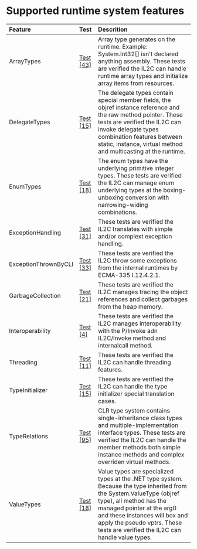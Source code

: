 # Supported runtime system features


Feature | Test | Descrition
|:---|:---|:---|
| ArrayTypes | [Test [43]](../tests/IL2C.Core.Test.Target/RuntimeSystems/ArrayTypes) | Array type generates on the runtime. Example: System.Int32[] isn't declared anything assembly. These tests are verified the IL2C can handle runtime array types and initialize array items from resources. |
| DelegateTypes | [Test [15]](../tests/IL2C.Core.Test.Target/RuntimeSystems/DelegateTypes) | The delegate types contain special member fields, the objref instance reference and the raw method pointer. These tests are verified the IL2C can invoke delegate types combination features between static, instance, virtual method and multicasting at the runtime. |
| EnumTypes | [Test [18]](../tests/IL2C.Core.Test.Target/RuntimeSystems/EnumTypes) | The enum types have the underlying primitive integer types. These tests are verified the IL2C can manage enum underlying types at the boxing-unboxing conversion with narrowing-widing combinations. |
| ExceptionHandling | [Test [31]](../tests/IL2C.Core.Test.Target/RuntimeSystems/ExceptionHandling) | These tests are verified the IL2C translates with simple and/or complext exception handling. |
| ExceptionThrownByCLI | [Test [33]](../tests/IL2C.Core.Test.Target/RuntimeSystems/ExceptionThrownByCLI) | These tests are verified the IL2C throw some exceptions from the internal runtimes by ECMA-335 I.12.4.2.1. |
| GarbageCollection | [Test [21]](../tests/IL2C.Core.Test.Target/RuntimeSystems/GarbageCollection) | These tests are verified the IL2C manages tracing the object references and collect garbages from the heap memory. |
| Interoperability | [Test [4]](../tests/IL2C.Core.Test.Target/RuntimeSystems/Interoperability) | These tests are verified the IL2C manages interoperability with the P/Invoke adn IL2C/Invoke method and internalcall method. |
| Threading | [Test [11]](../tests/IL2C.Core.Test.Target/RuntimeSystems/Threading) | These tests are verified the IL2C can handle threading features. |
| TypeInitializer | [Test [15]](../tests/IL2C.Core.Test.Target/RuntimeSystems/TypeInitializer) | These tests are verified the IL2C can handle the type initializer special translation cases. |
| TypeRelations | [Test [95]](../tests/IL2C.Core.Test.Target/RuntimeSystems/TypeRelations) | CLR type system contains single-inheritance class types and multiple-implementation interface types. These tests are verified the IL2C can handle the member methods both simple instance methods and complex overriden virtual methods. |
| ValueTypes | [Test [18]](../tests/IL2C.Core.Test.Target/RuntimeSystems/ValueTypes) | Value types are specialized types at the .NET type system. Because the type inherited from the System.ValueType (objref type), all method has the managed pointer at the arg0 and these instances will box and apply the pseudo vptrs. These tests are verified the IL2C can handle value types. |
